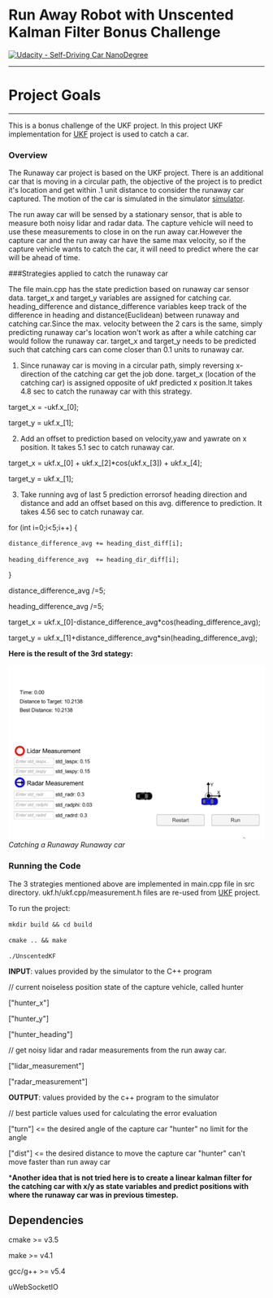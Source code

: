 # Run Away Robot with Unscented Kalman Filter Bonus Challenge
[![Udacity - Self-Driving Car NanoDegree](https://s3.amazonaws.com/udacity-sdc/github/shield-carnd.svg)](http://www.udacity.com/drive)

---

# Project Goals
---
This is a bonus challenge of the UKF project. In this project UKF implementation for [UKF](https://github.com/atul799/CarND-Unscented-Kalman-Filter-Project) project is used to catch a car.


### Overview

The Runaway car project is based on the UKF project. There is an additional car that is moving in a circular path, the objective of the project is to predict it's location and get within .1 unit distance to consider the runaway car captured. The motion of the car is simulated in the simulator [simulator](https://github.com/udacity/self-driving-car-sim/releases).

The run away car will be sensed by a stationary sensor, that is able to measure both noisy lidar and radar data. The capture vehicle will need to use these measurements to close in on the run away car.However the capture car and the run away car have the same max velocity, so if the capture vehicle wants to catch the car, it will need to predict where the car will be ahead of time.
 
###Strategies applied to catch the runaway car

The file main.cpp has the state prediction based on runaway car sensor data. target_x and target_y variables are assigned for catching car. heading_difference and distance_difference  variables keep track of the difference in heading and distance(Euclidean)  between runaway and catching car.Since the max. velocity between the 2 cars is the same, simply predicting runaway car's location won't work as after a while catching car would follow the runaway car. target_x and target_y needs to be predicted such that catching cars can come closer than 0.1 units to runaway car.

1. Since runaway car is moving in a circular path, simply reversing x-direction of the catching car get the job done. target_x (location of the catching car) is assigned opposite of ukf predicted x position.It takes 4.8 sec to catch the runaway car with this strategy.

target_x = -ukf.x_[0];

target_y = ukf.x_[1];

2.	Add an offset to prediction based on velocity,yaw and yawrate on x position. It takes 5.1 sec to catch runaway car.

target_x = ukf.x_[0] + ukf.x_[2]*cos(ukf.x_[3]) + ukf.x_[4];

target_y = ukf.x_[1];

3.	Take running avg of last 5 prediction errorsof heading direction and distance and add an offset based on this avg. difference to prediction. It takes 4.56 sec to catch runaway car.


for (int i=0;i<5;i++) {

	distance_difference_avg += heading_dist_diff[i];

    heading_difference_avg  += heading_dir_diff[i];

}

distance_difference_avg /=5;

heading_difference_avg /=5;

target_x = ukf.x_[0]-distance_difference_avg*cos(heading_difference_avg);

target_y = ukf.x_[1]+distance_difference_avg*sin(heading_difference_avg);


**Here is the result of the 3rd stategy:**


![picture alt](./outputs/sim_gif.gif) *Catching a Runaway Runaway car*


### Running the Code
The 3 strategies mentioned above are implemented in main.cpp file in src directory.
ukf.h/ukf.cpp/measurement.h files are re-used from [UKF](https://github.com/atul799/CarND-Unscented-Kalman-Filter-Project) project.

To run the project:

`mkdir build && cd build`

`cmake .. && make` 

`./UnscentedKF`



**INPUT**: values provided by the simulator to the C++ program



// current noiseless position state of the capture vehicle, called hunter

["hunter_x"]

["hunter_y"]

["hunter_heading"]

// get noisy lidar and radar measurements from the run away car.

["lidar_measurement"]

["radar_measurement"]


**OUTPUT**: values provided by the c++ program to the simulator

// best particle values used for calculating the error evaluation

["turn"] <= the desired angle of the capture car "hunter" no limit for the angle

["dist"] <= the desired distance to move the capture car "hunter" can't move faster than run away car



***Another idea that is not tried here is to create a linear kalman filter for the catching car with x/y as state variables and predict positions with where the runaway car was in previous timestep.**

## Dependencies
cmake >= v3.5

make >= v4.1

gcc/g++ >= v5.4

uWebSocketIO

